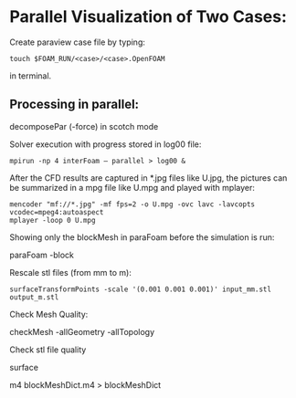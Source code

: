 # **Parallel Visualization of Two Cases:**

Create paraview case file by typing:

```
touch $FOAM_RUN/<case>/<case>.OpenFOAM
```
in terminal.


## Processing in parallel:

decomposePar (-force) in scotch mode

Solver execution with progress stored in log00 file:

```
mpirun -np 4 interFoam – parallel > log00 &
```

After the CFD results are captured in *.jpg files like U.jpg, the pictures can be summarized in a mpg file like U.mpg and played with mplayer:

```
mencoder "mf://*.jpg" -mf fps=2 -o U.mpg -ovc lavc -lavcopts vcodec=mpeg4:autoaspect
mplayer -loop 0 U.mpg
```

Showing only the blockMesh in paraFoam before the simulation is run:

paraFoam -block

Rescale stl files (from mm to m):
```
surfaceTransformPoints -scale '(0.001 0.001 0.001)' input_mm.stl output_m.stl
```
Check Mesh Quality:

checkMesh -allGeometry -allTopology

Check stl file quality

surface

m4 blockMeshDict.m4 > blockMeshDict
